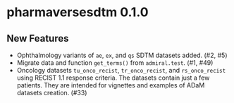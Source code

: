 # pharmaversesdtm 0.1.0

## New Features

 - Ophthalmology variants of `ae`, `ex`, and `qs` SDTM datasets added. (#2, #5)
 - Migrate data and function `get_terms()` from `admiral.test`. (#1, #49)
 - Oncology datasets `tu_onco_recist`, `tr_onco_recist`, and `rs_onco_recist`
 using RECIST 1.1 response criteria. The datasets contain just a few patients.
 They are intended for vignettes and examples of ADaM datasets creation. (#33)

